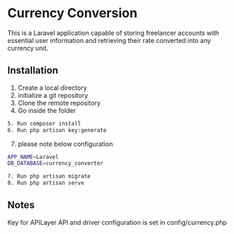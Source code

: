 # Currency Conversion


This is a Laravel application capable of storing freelancer accounts with essential user information and retrieving their rate converted into any currency unit.

## Installation

1. Create a local directory
2. initialize a git repository
3. Clone the remote repository
4. Go inside the folder
```bash
5. Run composer install
6. Run php artisan key:generate
```
7. please note below configuration
```bash
APP_NAME=Laravel
DB_DATABASE=currency_converter
```
```bash
7. Run php artisan migrate
8. Run php artisan serve
```

## Notes
Key for APILayer API and driver configuration is set in config/currency.php